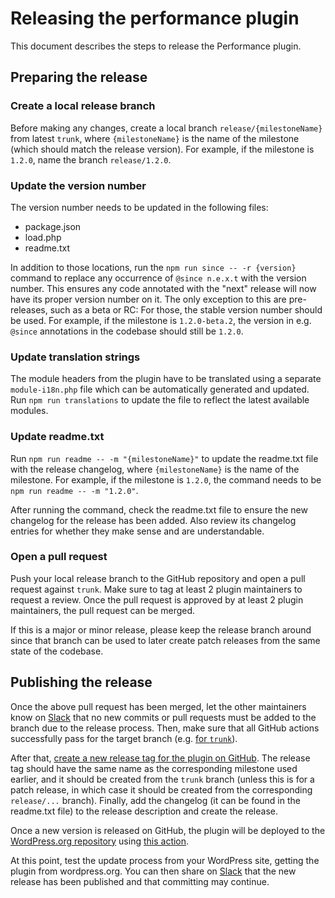 # Releasing the performance plugin

This document describes the steps to release the Performance plugin.

## Preparing the release

### Create a local release branch

Before making any changes, create a local branch `release/{milestoneName}` from latest `trunk`, where `{milestoneName}` is the name of the milestone (which should match the release version). For example, if the milestone is `1.2.0`, name the branch `release/1.2.0`.

### Update the version number

The version number needs to be updated in the following files:

- package.json
- load.php
- readme.txt

In addition to those locations, run the `npm run since -- -r {version}` command to replace any occurrence of `@since n.e.x.t` with the version number. This ensures any code annotated with the "next" release will now have its proper version number on it. The only exception to this are pre-releases, such as a beta or RC: For those, the stable version number should be used. For example, if the milestone is `1.2.0-beta.2`, the version in e.g. `@since` annotations in the codebase should still be `1.2.0`.

### Update translation strings

The module headers from the plugin have to be translated using a separate `module-i18n.php` file which can be automatically generated and updated. Run `npm run translations` to update the file to reflect the latest available modules.

### Update readme.txt

Run `npm run readme -- -m "{milestoneName}"` to update the readme.txt file with the release changelog, where `{milestoneName}` is the name of the milestone. For example, if the milestone is `1.2.0`, the command needs to be `npm run readme -- -m "1.2.0"`.

After running the command, check the readme.txt file to ensure the new changelog for the release has been added. Also review its changelog entries for whether they make sense and are understandable.

### Open a pull request

Push your local release branch to the GitHub repository and open a pull request against `trunk`. Make sure to tag at least 2 plugin maintainers to request a review. Once the pull request is approved by at least 2 plugin maintainers, the pull request can be merged.

If this is a major or minor release, please keep the release branch around since that branch can be used to later create patch releases from the same state of the codebase.

## Publishing the release

Once the above pull request has been merged, let the other maintainers know on [Slack](https://wordpress.slack.com/archives/performance) that no new commits or pull requests must be added to the branch due to the release process. Then, make sure that all GitHub actions successfully pass for the target branch (e.g. [for `trunk`](https://github.com/WordPress/performance/actions?query=branch%3Atrunk)).

After that, [create a new release tag for the plugin on GitHub](https://github.com/WordPress/performance/releases/new). The release tag should have the same name as the corresponding milestone used earlier, and it should be created from the `trunk` branch (unless this is for a patch release, in which case it should be created from the corresponding `release/...` branch). Finally, add the changelog (it can be found in the readme.txt file) to the release description and create the release.

Once a new version is released on GitHub, the plugin will be deployed to the [WordPress.org repository](https://wordpress.org/plugins/performance-lab/) using [this action](../.github/workflows/deploy-dotorg.yml).

At this point, test the update process from your WordPress site, getting the plugin from wordpress.org. You can then share on [Slack](https://wordpress.slack.com/archives/performance) that the new release has been published and that committing may continue.
